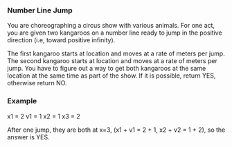 ### Number Line Jump

You are choreographing a circus show with various animals. For one act, you are given two kangaroos on a number line ready to jump in the positive direction (i.e, toward positive infinity).

The first kangaroo starts at location  and moves at a rate of  meters per jump.
The second kangaroo starts at location  and moves at a rate of  meters per jump.
You have to figure out a way to get both kangaroos at the same location at the same time as part of the show. If it is possible, return YES, otherwise return NO.

### Example

x1 = 2
v1 = 1
x2 = 1
x3 = 2


After one jump, they are both at x=3, (x1 + v1 = 2 + 1, x2 + v2 = 1 + 2), so the answer is YES.